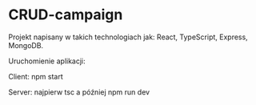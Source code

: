 # CRUD-campaign


Projekt napisany w takich technologiach jak: React, TypeScript, Express, MongoDB.

Uruchomienie aplikacji:

Client: npm start

Server: najpierw tsc a później npm run dev
